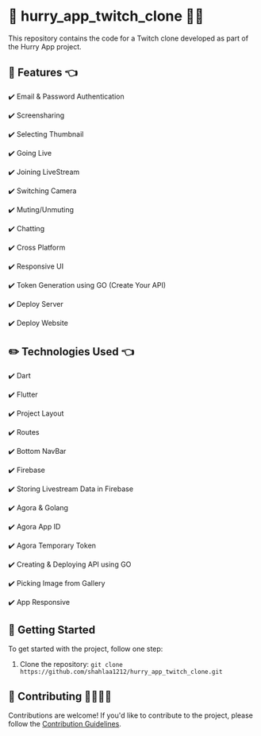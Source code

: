 # 👋 hurry_app_twitch_clone 👩‍💻

This repository contains the code for a Twitch clone developed as part of the Hurry App project.

## 🚀 Features 👈

✔️ Email & Password Authentication

✔️ Screensharing

✔️ Selecting Thumbnail

✔️ Going Live

✔️ Joining LiveStream

✔️ Switching Camera

✔️ Muting/Unmuting

✔️ Chatting

✔️ Cross Platform

✔️ Responsive UI

✔️ Token Generation using GO (Create Your API)

✔️ Deploy Server

✔️ Deploy Website

 ## ✏️ Technologies Used 👈
 
✔️ Dart

✔️ Flutter

✔️ Project Layout

✔️ Routes

✔️ Bottom NavBar

✔️ Firebase

✔️ Storing Livestream Data in Firebase

✔️ Agora & Golang

✔️ Agora App ID

✔️ Agora Temporary Token

✔️ Creating & Deploying API using GO

✔️ Picking Image from Gallery

✔️ App Responsive

## 🎯 Getting Started

To get started with the project, follow one step:

1. Clone the repository: `git clone https://github.com/shahlaa1212/hurry_app_twitch_clone.git`

## 🙏 Contributing 🫱🏼‍🫲🏻

Contributions are welcome! If you'd like to contribute to the project, please follow the [Contribution Guidelines](CONTRIBUTING.md).


  

